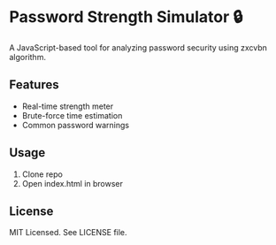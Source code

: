 # Password Strength Simulator 🔒

A JavaScript-based tool for analyzing password security using zxcvbn algorithm.

## Features
- Real-time strength meter
- Brute-force time estimation
- Common password warnings


## Usage
1. Clone repo
2. Open index.html in browser

## License
MIT Licensed. See LICENSE file.
